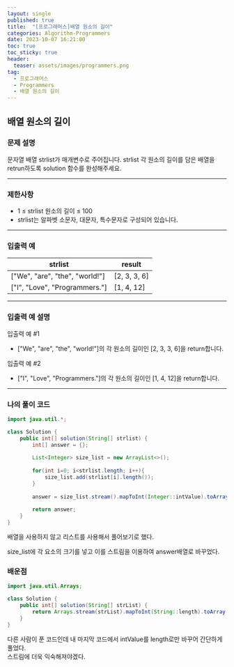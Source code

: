 ```yaml
---
layout: single
published: true
title:  "[프로그래머스]배열 원소의 길이"
categories: Algorithm-Programmers
date: 2023-10-07 16:21:00
toc: true
toc_sticky: true
header:
  teaser: assets/images/programmers.png
tag:   
  - 프로그래머스
  - Programmers
  - 배열 원소의 길이
---
```


## 배열 원소의 길이

### 문제 설명

문자열 배열 strlist가 매개변수로 주어집니다. strlist 각 원소의 길이를 담은 배열을 retrun하도록 solution 함수를 완성해주세요.

----------------

### 제한사항

* 1 ≤ strlist 원소의 길이 ≤ 100
* strlist는 알파벳 소문자, 대문자, 특수문자로 구성되어 있습니다.


----------------

### 입출력 예

|strlist	|result|
|---|---|
|["We", "are", "the", "world!"]|	[2, 3, 3, 6]|
|["I", "Love", "Programmers."]|	[1, 4, 12]|

----------------

### 입출력 예 설명

입출력 예 #1  

* ["We", "are", "the", "world!"]의 각 원소의 길이인 [2, 3, 3, 6]을 return합니다.
  

입출력 예 #2  

* ["I", "Love", "Programmers."]의 각 원소의 길이인 [1, 4, 12]을 return합니다.
  
  

----------------

### 나의 풀이 코드

```java
import java.util.*;

class Solution {
    public int[] solution(String[] strlist) {
        int[] answer = {};
        
        List<Integer> size_list = new ArrayList<>();
        
        for(int i=0; i<strlist.length; i++){
            size_list.add(strlist[i].length());
        }   
        
        answer = size_list.stream().mapToInt(Integer::intValue).toArray();
        
        return answer;
    }
}
```

배열을 사용하지 않고 리스트를 사용해서 풀어보기로 했다.   

size_list에 각 요소의 크기를 넣고 이를 스트림을 이용하여 answer배열로 바꾸었다.



### 배운점


```java
import java.util.Arrays;

class Solution {
    public int[] solution(String[] strList) {
        return Arrays.stream(strList).mapToInt(String::length).toArray();
    }
}
```

다른 사람이 푼 코드인데 내 마지막 코드에서 intValue를 length로만 바꾸어 간단하게 풀었다.  
스트림에 더욱 익숙해져야겠다.




